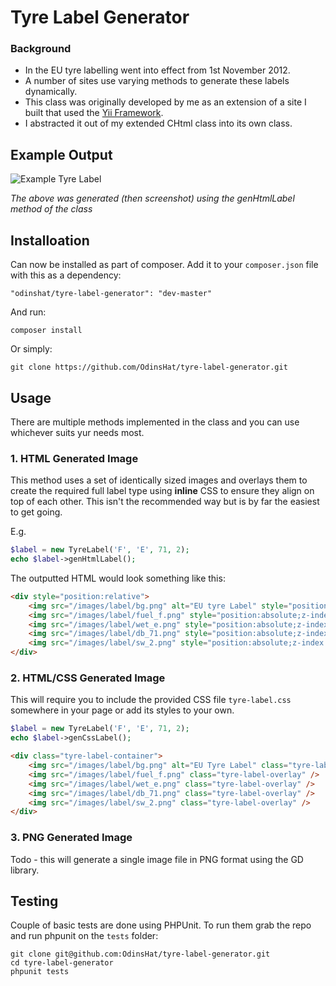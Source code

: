 # Tyre Label Generator

### Background

* In the EU tyre labelling went into effect from 1st November 2012.
* A number of sites use varying methods to generate these labels dynamically.
* This class was originally developed by me as an extension of a site I built
  that used the [Yii Framework](http://www.yiiframework.com).
* I abstracted it out of my extended CHtml class into its own class.

## Example Output

![Example Tyre Label](https://raw.githubusercontent.com/OdinsHat/tyre-label-generator/master/images/tyre-label-ex.png)

_The above was generated (then screenshot) using the genHtmlLabel method of the class_

## Installoation

Can now be installed as part of composer. Add it to your ```composer.json``` file 
with this as a dependency:

```"odinshat/tyre-label-generator": "dev-master"```

And run:

```composer install```

Or simply:

```git clone https://github.com/OdinsHat/tyre-label-generator.git```

## Usage

There are multiple methods implemented in the class and you can use whichever suits yur needs most.

### 1. HTML Generated Image
This method uses a set of identically sized images and overlays them to create
the required full label type using **inline** CSS to ensure they align on top
of each other. This isn't the recommended way but is by far the easiest to get
going.

E.g.

```php
$label = new TyreLabel('F', 'E', 71, 2);
echo $label->genHtmlLabel();
```

The outputted HTML would look something like this:

```html
<div style="position:relative">
    <img src="/images/label/bg.png" alt="EU tyre Label" style="position:relative; z-index:0;" />
    <img src="/images/label/fuel_f.png" style="position:absolute;z-index:1" />
    <img src="/images/label/wet_e.png" style="position:absolute;z-index:1" />
    <img src="/images/label/db_71.png" style="position:absolute;z-index:1" />
    <img src="/images/label/sw_2.png" style="position:absolute;z-index:1" />
</div>
```

### 2. HTML/CSS Generated Image

This will require you to include the provided CSS file ```tyre-label.css```
somewhere in your page or add its styles to your own.

```php
$label = new TyreLabel('F', 'E', 71, 2);
echo $label->genCssLabel();
```

```html
<div class="tyre-label-container">
    <img src="/images/label/bg.png" alt="EU Tyre Label" class="tyre-label-base" />
    <img src="/images/label/fuel_f.png" class="tyre-label-overlay" />
    <img src="/images/label/wet_e.png" class="tyre-label-overlay" />
    <img src="/images/label/db_71.png" class="tyre-label-overlay" />
    <img src="/images/label/sw_2.png" class="tyre-label-overlay" />
</div>
```

### 3. PNG Generated Image

Todo - this will generate a single image file in PNG format using the GD library.

## Testing

Couple of basic tests are done using PHPUnit. To run them grab the repo and run phpunit on the ```tests``` folder:

```
git clone git@github.com:OdinsHat/tyre-label-generator.git
cd tyre-label-generator
phpunit tests
```